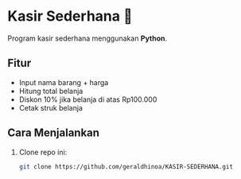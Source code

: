 # Kasir Sederhana 🛒

Program kasir sederhana menggunakan **Python**.

## Fitur
- Input nama barang + harga
- Hitung total belanja
- Diskon 10% jika belanja di atas Rp100.000
- Cetak struk belanja

## Cara Menjalankan
1. Clone repo ini:
   ```bash
   git clone https://github.com/geraldhinoa/KASIR-SEDERHANA.git
